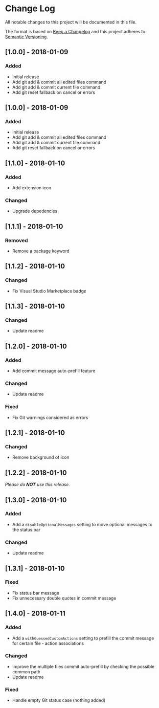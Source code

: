 # Change Log

All notable changes to this project will be documented in this file.

The format is based on [Keep a Changelog](http://keepachangelog.com/en/1.0.0/)
and this project adheres to [Semantic Versioning](http://semver.org/spec/v2.0.0.html).

## [1.0.0] - 2018-01-09

### Added
- Initial release
- Add git add & commit all edited files command
- Add git add & commit current file command
- Add git reset fallback on cancel or errors

## [1.0.0] - 2018-01-09

### Added
- Initial release
- Add git add & commit all edited files command
- Add git add & commit current file command
- Add git reset fallback on cancel or errors

## [1.1.0] - 2018-01-10

### Added
- Add extension icon

### Changed
- Upgrade depedencies

## [1.1.1] - 2018-01-10

### Removed
- Remove a package keyword

## [1.1.2] - 2018-01-10

### Changed
- Fix Visual Studio Marketplace badge

## [1.1.3] - 2018-01-10

### Changed
- Update readme

## [1.2.0] - 2018-01-10

### Added
- Add commit message auto-prefill feature

### Changed
- Update readme

### Fixed
- Fix Git warnings considered as errors

## [1.2.1] - 2018-01-10

### Changed
- Remove background of icon

## [1.2.2] - 2018-01-10

_Please do **NOT** use this release._

## [1.3.0] - 2018-01-10

### Added
- Add a `disableOptionalMessages` setting to move optional messages to the status bar

### Changed
- Update readme

## [1.3.1] - 2018-01-10

### Fixed
- Fix status bar message
- Fix unnecessary double quotes in commit message

## [1.4.0] - 2018-01-11

### Added
- Add a `withGuessedCustomActions` setting to prefill the commit message for certain file - action associations

### Changed
- Improve the multiple files commit auto-prefill by checking the possible common path
- Update readme

### Fixed
- Handle empty Git status case (nothing added)
